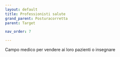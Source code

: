 ```yaml
---
layout: default
title: Professionisti salute
grand_parent: Posturacorretta
parent: Target

nav_order: 7

---
```



Campo medico per vendere ai loro pazienti o insegnare